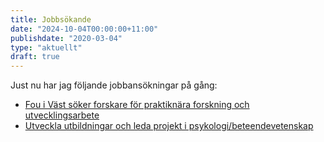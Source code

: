 ```yaml
---
title: Jobbsökande
date: "2024-10-04T00:00:00+11:00"
publishdate: "2020-03-04"
type: "aktuellt"
draft: true
---
```


Just nu har jag följande jobbansökningar på gång:

- [Fou i Väst söker forskare för praktiknära forskning och utvecklingsarbete](https://arbetsformedlingen.se/platsbanken/annonser/29017479)
- [Utveckla utbildningar och leda projekt i psykologi/beteendevetenskap](https://arbetsformedlingen.se/platsbanken/annonser/28968622)
